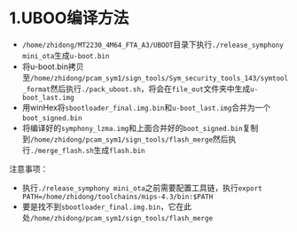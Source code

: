 # **1.UBOO编译方法**

- `/home/zhidong/MT2230_4M64_FTA_A3/UBOOT`目录下执行`./release_symphony mini_ota`生成`u-boot.bin`
- 将u-boot.bin拷贝至`/home/zhidong/pcam_sym1/sign_tools/Sym_security_tools_143/symtool_format`然后执行`./pack_uboot.sh`，将会在`file_out`文件夹中生成`u-boot_last.img`
- 用winHex将`sbootloader_final.img.bin`和`u-boot_last.img`合并为一个`boot_signed.bin`
- 将编译好的`symphony_lzma.img`和上面合并好的`boot_signed.bin`复制到`/home/zhidong/pcam_sym1/sign_tools/flash_merge`然后执行`./merge_flash.sh`生成`flash.bin`

注意事项：

- 执行`./release_symphony mini_ota`之前需要配置工具链，执行`export PATH=/home/zhidong/toolchains/mips-4.3/bin:$PATH`
- 要是找不到`sbootloader_final.img.bin`，它在此处`/home/zhidong/pcam_sym1/sign_tools/flash_merge`